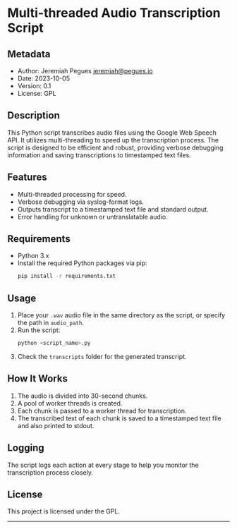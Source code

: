 # Multi-threaded Audio Transcription Script

## Metadata
- Author: Jeremiah Pegues <jeremiah@pegues.io>
- Date: 2023-10-05
- Version: 0.1
- License: GPL

## Description
This Python script transcribes audio files using the Google Web Speech API. It utilizes multi-threading to speed up the transcription process. The script is designed to be efficient and robust, providing verbose debugging information and saving transcriptions to timestamped text files.

## Features
- Multi-threaded processing for speed.
- Verbose debugging via syslog-format logs.
- Outputs transcript to a timestamped text file and standard output.
- Error handling for unknown or untranslatable audio.

## Requirements
- Python 3.x
- Install the required Python packages via pip:
    ```bash
    pip install -r requirements.txt
    ```

## Usage
1. Place your `.wav` audio file in the same directory as the script, or specify the path in `audio_path`.
2. Run the script:
    ```bash
    python <script_name>.py
    ```
3. Check the `transcripts` folder for the generated transcript.

## How It Works
1. The audio is divided into 30-second chunks.
2. A pool of worker threads is created.
3. Each chunk is passed to a worker thread for transcription.
4. The transcribed text of each chunk is saved to a timestamped text file and also printed to stdout.

## Logging
The script logs each action at every stage to help you monitor the transcription process closely.

## License
This project is licensed under the GPL.

---
